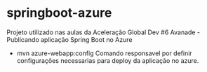 # springboot-azure

Projeto utilizado nas aulas da Aceleração Global Dev #6 Avanade - Publicando aplicação Spring Boot no Azure

* mvn azure-webapp:config
Comando responsavel por definir configurações necessarias para deploy da aplicação no azure.

